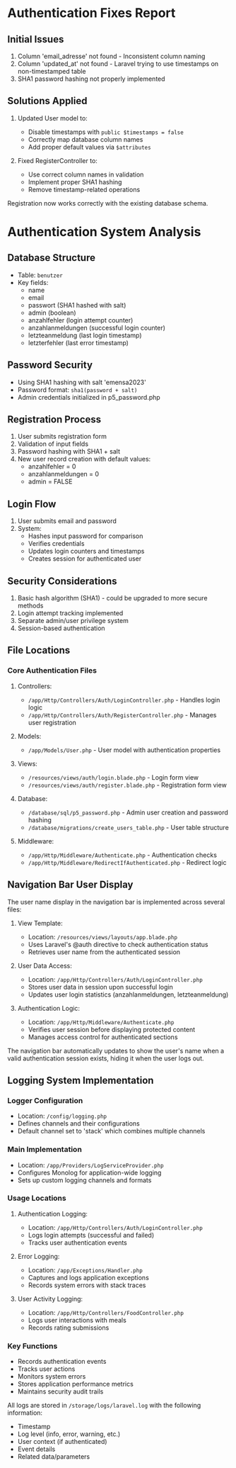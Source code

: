 # Authentication Fixes Report

## Initial Issues
1. Column 'email_adresse' not found - Inconsistent column naming
2. Column 'updated_at' not found - Laravel trying to use timestamps on non-timestamped table
3. SHA1 password hashing not properly implemented

## Solutions Applied
1. Updated User model to:
   - Disable timestamps with `public $timestamps = false`
   - Correctly map database column names
   - Add proper default values via `$attributes`

2. Fixed RegisterController to:
   - Use correct column names in validation
   - Implement proper SHA1 hashing
   - Remove timestamp-related operations


Registration now works correctly with the existing database schema.


# Authentication System Analysis

## Database Structure
- Table: `benutzer`
- Key fields:
  - name
  - email
  - passwort (SHA1 hashed with salt)
  - admin (boolean)
  - anzahlfehler (login attempt counter)
  - anzahlanmeldungen (successful login counter)
  - letzteanmeldung (last login timestamp)
  - letzterfehler (last error timestamp)

## Password Security
- Using SHA1 hashing with salt 'emensa2023'
- Password format: `sha1(password + salt)`
- Admin credentials initialized in p5_password.php

## Registration Process
1. User submits registration form
2. Validation of input fields
3. Password hashing with SHA1 + salt
4. New user record creation with default values:
   - anzahlfehler = 0
   - anzahlanmeldungen = 0
   - admin = FALSE

## Login Flow
1. User submits email and password
2. System:
   - Hashes input password for comparison
   - Verifies credentials
   - Updates login counters and timestamps
   - Creates session for authenticated user

## Security Considerations
1. Basic hash algorithm (SHA1) - could be upgraded to more secure methods
2. Login attempt tracking implemented
3. Separate admin/user privilege system
4. Session-based authentication

## File Locations

### Core Authentication Files
1. Controllers:
   - `/app/Http/Controllers/Auth/LoginController.php` - Handles login logic
   - `/app/Http/Controllers/Auth/RegisterController.php` - Manages user registration

2. Models:
   - `/app/Models/User.php` - User model with authentication properties

3. Views:
   - `/resources/views/auth/login.blade.php` - Login form view
   - `/resources/views/auth/register.blade.php` - Registration form view

4. Database:
   - `/database/sql/p5_password.php` - Admin user creation and password hashing
   - `/database/migrations/create_users_table.php` - User table structure

5. Middleware:
   - `/app/Http/Middleware/Authenticate.php` - Authentication checks
   - `/app/Http/Middleware/RedirectIfAuthenticated.php` - Redirect logic

## Navigation Bar User Display

The user name display in the navigation bar is implemented across several files:

1. View Template:
   - Location: `/resources/views/layouts/app.blade.php`
   - Uses Laravel's @auth directive to check authentication status
   - Retrieves user name from the authenticated session

2. User Data Access:
   - Location: `/app/Http/Controllers/Auth/LoginController.php`
   - Stores user data in session upon successful login
   - Updates user login statistics (anzahlanmeldungen, letzteanmeldung)

3. Authentication Logic:
   - Location: `/app/Http/Middleware/Authenticate.php`
   - Verifies user session before displaying protected content
   - Manages access control for authenticated sections

The navigation bar automatically updates to show the user's name when a valid authentication session exists, hiding it when the user logs out.

## Logging System Implementation

### Logger Configuration
- Location: `/config/logging.php`
- Defines channels and their configurations
- Default channel set to 'stack' which combines multiple channels

### Main Implementation
- Location: `/app/Providers/LogServiceProvider.php`
- Configures Monolog for application-wide logging
- Sets up custom logging channels and formats

### Usage Locations

1. Authentication Logging:
   - Location: `/app/Http/Controllers/Auth/LoginController.php`
   - Logs login attempts (successful and failed)
   - Tracks user authentication events

2. Error Logging:
   - Location: `/app/Exceptions/Handler.php`
   - Captures and logs application exceptions
   - Records system errors with stack traces

3. User Activity Logging:
   - Location: `/app/Http/Controllers/FoodController.php`
   - Logs user interactions with meals
   - Records rating submissions

### Key Functions
- Records authentication events
- Tracks user actions
- Monitors system errors
- Stores application performance metrics
- Maintains security audit trails

All logs are stored in `/storage/logs/laravel.log` with the following information:
- Timestamp
- Log level (info, error, warning, etc.)
- User context (if authenticated)
- Event details
- Related data/parameters

